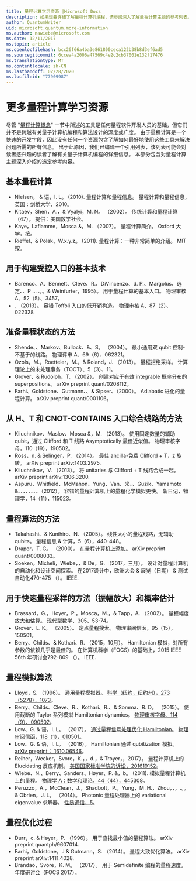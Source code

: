 ```yaml
---
title: 量程计算学习资源 |Microsoft Docs
description: 如果想要详细了解量程计算机编程，请参阅深入了解量程计算主题的参考列表。
author: QuantumWriter
uid: microsoft.quantum.more-information
ms.author: nawiebe@microsoft.com
ms.date: 12/11/2017
ms.topic: article
ms.openlocfilehash: bcc26f66a4ba3e861800ceca122b38b8d3ef6ad5
ms.sourcegitcommit: 6ccea4a2006a47569c4e2c2cb37001e132f17476
ms.translationtype: MT
ms.contentlocale: zh-CN
ms.lasthandoff: 02/28/2020
ms.locfileid: "77909987"
---
```

# <a name="more-quantum-computing-learning-resources"></a>更多量程计算学习资源

尽管 "[量程计算概念](xref:microsoft.quantum.concepts.intro)" 一节中所述的工具是任何量程软件开发人员的基础，但它们并不是跨越有关量子计算机编程和算法设计的深度或广度。  由于量程计算是一个快速的开发字段，因此没有任何一个资源包含了解如何最好地使用这些工具来解决问题所需的所有信息。  出于此原因，我们已编译一个引用列表，该列表可能会对读者感兴趣的读者了解有关量子计算机编程的详细信息。
本部分包含对量程计算主题深入介绍的选定参考内容。

## <a name="basic-quantum-computing"></a>基本量程计算 ##

+ Nielsen， & 语，I. L。 (2010). 量程计算和量程信息。 量程计算和量程信息，英国：剑桥大学，2010。
+ Kitaev，Shen，A.，& Vyalyi，M. N。 （2002）。 传统计算和量程计算（47）。 提供：美国数学社会。
+ Kaye，Laflamme，Mosca &，M. （2007）。 量程计算简介。 Oxford 大学，按。
+ Rieffel、& Polak、W.x.y.z。 (2011). 量程计算：一种非常简单的介绍。 MIT 按。

## <a name="elementary-techniques-for-building-controlled-gates"></a>用于构建受控入口的基本技术 ##

+ Barenco、A、Bennett、Cleve、R.、DiVincenzo、d. P.、Margolus、选定、、P ... .。。& Weinfurter，1995）。 用于量程计算的基本入口。 物理审核 A、52（5）、3457。
+ . （2013）。 容错 Toffoli 入口的低开销构造。 物理审核 A、87（2）、022328

## <a name="techniques-for-preparing-quantum-states"></a>准备量程状态的方法 ##

+ Shende、、Markov、Bullock、&、S。 （2004）。 最小通用双 qubit 控制-不基于的线路。 物理评审 A、69（6）、062321。
+ Ozols，M.，Roetteler，M.，& Roland，J. （2013）。 量程拒绝采样。 计算理论上的未处理事务（TOCT）、5（3）、11。
+ Grover、& Rudolph、T. （2002）。 创建对应于有效 integrable 概率分布的 superpositions。 arXiv preprint quant/0208112。
+ Farhi、Goldstone、Gutmann、、& Sipser、（2000）。 Adiabatic 进化的量程计算。 arXiv preprint quant/0001106。

## <a name="approaches-for-synthesizing-circuits-out-of-h-t-and-cnot-gates"></a>从 H、T 和 CNOT-CONTAINS 入口综合线路的方法 ##

+ Kliuchnikov、Maslov、Mosca &，M. （2013）。 使用固定数量的辅助 qubit，通过 Clifford 和 T 线路 Asymptotically 最佳近似值。 物理审核字母，110（19），190502。
+ Ross，n. & Selinger，P. （2014）。 最佳 ancilla-免费 Clifford + T，z 旋转。 arXiv preprint arXiv:1403.2975.
+ Kliuchnikov，V. （2013）。 将 unitaries 与 Clifford + T 线路合成一起。 arXiv preprint arXiv:1306.3200.
+ Aspuru、Whitfield、McMahon、Yung、Van、米、、Guzik、Yamamoto &、、、、、、、、（2012）。 容错的量程计算机上的量程化学模拟更快。 新日记，物理学，14（11），115023。

## <a name="approaches-for-quantum-arithmetic"></a>量程算法的方法 ##

+ Takahashi、& Kunihiro、N. （2005）。 线性大小的量程线路，无辅助 qubits。 量程信息 & 计算，5（6），440-448。
+ Draper，T. G。 （2000）。 在量程计算机上添加。 arXiv preprint quant/0008033。
+ Soeken，Micheli，Wiebe，，& De，G. （2017，三月）。 设计对量程计算机的自动化和设计空间探索。 在2017设计中，欧洲大会 & 展览（日期） & 测试自动化470-475 （）。 IEEE.

## <a name="methods-for-fast-quantum-sampling-amplitude-amplification-and-probability-estimation"></a>用于快速量程采样的方法（振幅放大）和概率估计 ##

+ Brassard，G.，Hoyer，P.，Mosca，M.，& Tapp，A. （2002）。 量程幅度放大和估算。 现代型数学、305、53-74。
+ Grover、L. K。 （2005）。 定点量程搜索。 物理审阅信函，95（15），150501。
+ Berry、Childs、& Kothari、R. （2015，10月）。 Hamiltonian 模拟，对所有参数的依赖几乎是最佳的。 在计算机科学（FOCS）的基础上，2015 IEEE 56th 年研讨会792-809 （）。 IEEE.

## <a name="algorithms-for-quantum-simulation"></a>量程模拟算法 ##

+ Lloyd，S. （1996）。 通用量程模拟器。 [科学（纽约，纽约州），273（5278），1073](http://doi.org/10.1126/science.273.5278.1073)。
+ Berry、Childs、Cleve、R.、Kothari、R.、& Somma、R. D。 （2015）。 使用截断的 Taylor 系列模拟 Hamiltonian dynamics。 [物理审核字母、114（9）、090502](http://doi.org/10.1103/PhysRevLett.114.090502)。
+ Low、G. & 语，I. L。 （2017）。 [通过量程信号处理优化 Hamiltonian](https://arxiv.org/abs/1606.02685)。 [物理审阅信函，118（1），010501](http://doi.org/10.1103/PhysRevLett.118.010501)。
+ Low、G. & 语，I. L。 （2016）。 Hamiltonian 通过 qubitization 模拟。 [arXiv preprint： 1610.06546](https://arxiv.org/abs/1610.06546)。
+ Reiher，Wecker，Svore，K.，，d.，& Troyer，，2017）。 量程计算机上的 Elucidating 反应机制。 [美国国家标准学院的诉讼，201619152](http://doi.org/10.1073/pnas.1619152114)。
+ Wiebe、N.、Berry、Sanders、Høyer、P. &，b。 (2011). 模拟量程计算机上的量程。 [物理学 A：数学和理论，44（44），445308](http://doi.org/10.1088/1751-8113/44/44/445308)。
+ Peruzzo，A.，McClean，J.，Shadbolt，P.，Yung，M .H.，Zhou，，，.。。& Obrien，J. L。 （2014）。 Photonic 量程处理器上的 variational eigenvalue 求解器。 [性质通信，5](http://doi.org/10.1038/ncomms5213)。

## <a name="procedures-for-quantum-optimization"></a>量程优化过程 ##

+ Durr，c. & Høyer，P. （1996）。 用于查找最小值的量程算法。 arXiv preprint quantph/9607014.
+ Farhi，Goldstone，J & Gutmann，S. （2014）。 量程大致优化算法。 arXiv preprint arXiv:1411.4028.
+ Brandao，Svore，K. M。 （2017）。 用于 Semidefinite 编程的量程速度。 年度研讨会（FOCS 2017）。
